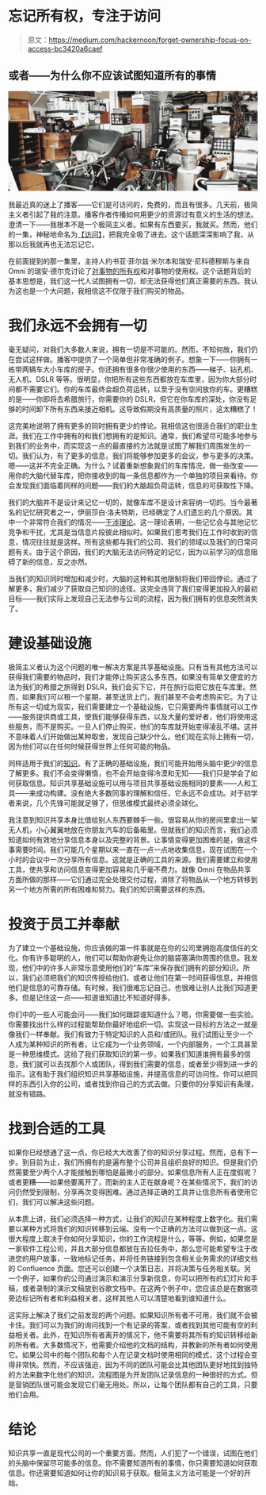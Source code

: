 # 忘记所有权，专注于访问

> 原文：<https://medium.com/hackernoon/forget-ownership-focus-on-access-bc3420a6caef>

## 或者——为什么你不应该试图知道所有的事情

![](img/5e750b080c4634f5db0832bf17fb4bfe.png)

我最近真的迷上了播客——它们是可访问的，免费的，而且有很多。几天前，极简主义者引起了我的注意。播客作者传播如何用更少的资源过有意义的生活的想法。澄清一下——我根本不是一个极简主义者。如果有东西要买，我就买。然而，他们的一集，神秘地命名为[【访问】](http://theminimalists.com/p139)，把我完全吸了进去。这个话题深深影响了我，从那以后我就再也无法忘记它。

在前面提到的那一集里，主持人约书亚·菲尔兹·米尔本和瑞安·尼科德穆斯与来自 Omni 的瑞安·德尔克讨论了[对事物的所有权](https://hackernoon.com/tagged/ownership)和对事物的使用权。这个话题背后的基本思想是，我们这一代人试图拥有一切，却无法获得他们真正需要的东西。我认为这也是一个大问题，我相信这不仅限于我们购买的物品。

# 我们永远不会拥有一切

毫无疑问，对我们大多数人来说，拥有一切是不可能的。然而，不知何故，我们仍在尝试这样做。播客中提供了一个简单但非常准确的例子。想象一下——你拥有一栋带两辆车大小车库的房子。你还拥有很多你很少使用的东西——梯子、钻孔机、无人机、DSLR 等等。很明显，你把所有这些东西都放在车库里，因为你大部分时间都不需要它们。你的车库最终会超负荷运转，以至于没有空间放你的车。更糟糕的是——你即将去希腊旅行，你需要你的 DSLR，但它在你车库的深处，你没有足够的时间卸下所有东西来接近相机。这导致假期没有高质量的照片，这太糟糕了！

这完美地说明了拥有更多的同时拥有更少的悖论。我相信这也很适合我们的职业生涯。我们在工作中拥有的和我们想拥有的是知识。通常，我们希望尽可能多地参与到我们的业务中，而实现这一点的最直接的方法就是试图了解我们周围发生的一切。我们认为，有了更多的信息，我们将能够参加更多的会议，参与更多的决策。嗯——这并不完全正确。为什么？试着重新想象我们的车库情况，做一些改变——用你的大脑代替车库，把你接收到的每一条信息都作为一个单独的项目来看待。你会发现我们面临着同样的问题——我们的大脑超负荷运转，信息的可获取性下降。

我们的大脑并不是设计来记忆一切的，就像车库不是设计来容纳一切的。当今最著名的记忆研究者之一，伊丽莎白·洛夫特斯，已经确定了人们遗忘的几个原因。其中一个非常符合我们的情况——[干涉理论](https://en.wikipedia.org/wiki/Interference_theory)。这一理论表明，一些记忆会与其他记忆竞争和干扰，尤其是当信息片段彼此相似时。如果我们思考我们在工作时收到的信息，情况往往就是这样。所有这些都与我们的公司、我们的领域以及我们的日常问题有关。由于这个原因，我们的大脑无法访问特定的记忆，因为以前学习的信息阻碍了新的信息，反之亦然。

当我们的知识同时增加和减少时，大脑的这种和其他限制将我们带回悖论。通过了解更多，我们减少了获取自己知识的途径。这完全违背了我们变得更加投入的最初目标——我们实际上发现自己无法参与公司的流程，因为我们拥有的信息突然消失了。

# 建设基础设施

极简主义者认为这个问题的唯一解决方案是共享基础设施。只有当有其他方法可以获得我们需要的物品时，我们才能停止购买这么多东西。如果没有简单又便宜的方法为我们的希腊之旅得到 DSLR，我们会买下它，并在旅行后把它放在车库里。然而，如果我们可以租一个星期，甚至送货上门，我们甚至不会考虑购买它。为了让所有这一切成为现实，我们需要建立一个基础设施，它只需要两件事情就可以工作——服务提供商或工具，使我们能够获得东西，以及大量的爱好者，他们将使用这些服务，而不是购买。一旦人们停止购买，他们的车库就开始变得凌乱不堪。这并不意味着人们开始做出某种取舍，发现自己缺少什么。他们现在实际上拥有一切，因为他们可以在任何时候获得世界上任何可能的物品。

同样适用于我们的[知识](https://hackernoon.com/tagged/knowledge)。有了正确的基础设施，我们可能开始用头脑中更少的信息了解更多。我们不会变得懒惰，也不会开始变得冷漠和无知——我们只是学会了如何获取信息。知识共享基础设施可以用与项目共享基础设施相同的要素——人和工具——来成功构建。没有绝大多数同事的理解和信任，它永远不会成功。对于初学者来说，几个先锋可能就足够了，但思维模式最终必须全球化。

我注意到知识共享本身比借给别人东西要棘手一些。很容易从你的房间里拿出一架无人机，小心翼翼地放在你朋友汽车的后备箱里。但就我们的知识而言，我们必须知道如何有效地分享信息本身以及完整的背景。让事情变得更加困难的是，做这件事需要时间。我们可能几个星期以来一直在一点一点地收集信息，现在试图在一个小时的会议中一次分享所有信息。这就是正确的工具的来源。我们需要建立和使用工具，使共享和访问信息变得更加容易和几乎毫不费力。就像 Omni 在物品共享方面所做的那样——它们通过完全处理交付过程，消除了将物品从一个地方转移到另一个地方所需的所有困难和努力。我们的知识需要这样的东西。

# 投资于员工并奉献

为了建立一个基础设施，你应该做的第一件事就是在你的公司里拥抱高度信任的文化。你有许多聪明的人，他们可以帮助你避免让你的脑袋塞满你周围的信息。我发现，他们中的许多人非常乐意使用他们的“车库”来保存我们拥有的部分知识。所以，我们必须把我们的知识传授给他们，或者让他们在第一时间获得信息，并相信他们是信息的可靠存储。有时候，我们很难忘记自己，也很难让别人比我们知道更多。但是记住这一点——知道谁知道比不知道好得多。

你们中的一些人可能会问——我们如何跟踪谁知道什么？嗯，你需要做一些实验。你需要找出什么样的过程能帮助你最好地组织一切。实现这一目标的方法之一就是像我们一样奉献。我们有致力于特定知识的人员和/或团队。我们试图让至少一个人成为某种知识的所有者。让它成为一个业务领域，一个内部服务，一个工具甚至是一种思维模式。这给了我们获取知识的第一步。如果我们知道谁拥有最多的信息，我们就可以去找那个人或团队，得到我们需要的信息，或者至少得到进一步的指示。这有助于我们组织知识共享基础设施，并提高信息的可访问性。你可以把同样的东西引入你的公司，或者找到你自己的方式去做。只要你的分享知识有条理，就没有错路。

# 找到合适的工具

如果你已经想通了这一点，你已经大大改善了你的知识分享过程。然而，总有下一步。到目前为止，我们所拥有的是遍布整个公司并且组织良好的知识。但是我们仍然需要至少两个人才能接触到哪怕是最微小的部分。如果信息所有人正在度假呢？或者更糟——如果他要离开了，而新的主人正在献身呢？在某些情况下，我们的访问仍然受到限制，分享再次变得困难。通过选择正确的工具并让信息所有者使用它们，我们可以解决这些问题。

从本质上讲，我们必须选择一种方式，让我们的知识在某种程度上数字化。我们需要以某种方式将我们的知识转移到云端。没有一个正确的方法可以做到这一点。这很大程度上取决于你如何分享知识，你的工作流程是什么，等等。例如，如果您是一家软件工程公司，并且大部分信息都放在吉拉任务中，那么您可能希望专注于改进您的用户故事，一致地标记任务，并将任务链接到包含相关业务需求的详细文档的 Confluence 页面。您还可以创建一个决策日志，并将决策与任务相关联。另一个例子，如果你的公司通过演示和演示分享新信息，你可以把所有的幻灯片和手稿，或者录制的演示文稿放到谷歌文档中。在这两个例子中，您应该总是在数据项旁边标记所有者和利益相关者，这样其他人可以清楚地看到谁知道什么。

这实际上解决了我们之前发现的两个问题。如果知识所有者不可用，我们就不会被卡住。我们可以为我们的询问找到一个有记录的答案，或者找到其他可能有空的利益相关者。此外，在知识所有者离开的情况下，他不需要将其所有的知识转移给新的所有者。大多数情况下，他需要介绍他的文档的结构，并教新的所有者如何使用它。如果公司中的每个团队和每个人在记录文档时使用相同的模式，这个过程会变得非常快。然而，不应该强迫，因为不同的团队可能会比其他团队更好地找到独特的方法来数字化他们的知识。流程图是为开发团队记录信息的一种很好的方式。但是营销团队很可能会发现它们毫无用处。所以，让每个团队都有自己的工具，只要他们会用。

# 结论

知识共享一直是现代公司的一个重要方面。然而，人们犯了一个错误，试图在他们的头脑中保留尽可能多的信息。你不需要知道所有的事情，你只需要知道如何获取信息。你还需要知道如何让你的知识易于获取。极简主义方法可能是一个好的开始。